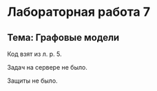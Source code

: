 # Лабораторная работа 7

## Тема: Графовые модели

Код взят из л. р. 5.

Задач на сервере не было.

Защиты не было.